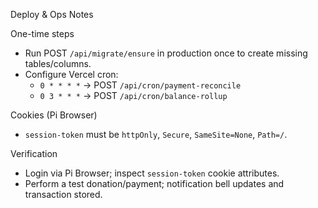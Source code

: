 Deploy & Ops Notes

One-time steps
- Run POST `/api/migrate/ensure` in production once to create missing tables/columns.
- Configure Vercel cron:
  - `0 * * * *` → POST `/api/cron/payment-reconcile`
  - `0 3 * * *` → POST `/api/cron/balance-rollup`

Cookies (Pi Browser)
- `session-token` must be `httpOnly`, `Secure`, `SameSite=None`, `Path=/`.

Verification
- Login via Pi Browser; inspect `session-token` cookie attributes.
- Perform a test donation/payment; notification bell updates and transaction stored.


